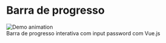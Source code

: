 # Barra de progresso
![Demo animation](animation.gif)
<br>
Barra de progresso interativa com input password com Vue.js
